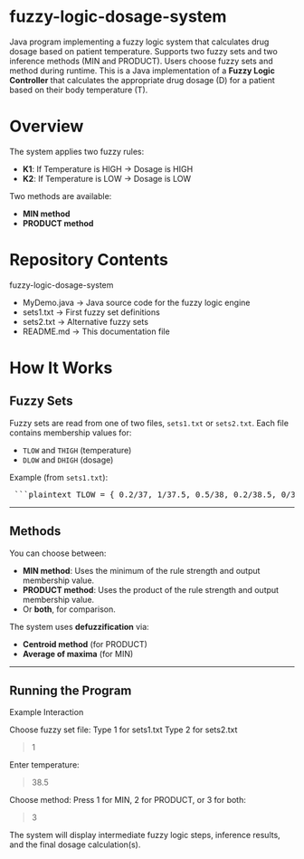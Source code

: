 # fuzzy-logic-dosage-system
Java program implementing a fuzzy logic system that calculates drug dosage based on patient temperature. Supports two fuzzy sets and two inference methods (MIN and PRODUCT). Users choose fuzzy sets and method during runtime.
This is a Java implementation of a **Fuzzy Logic Controller** that calculates the appropriate drug dosage (D) for a patient based on their body temperature (T).

# Overview
The system applies two fuzzy rules:

- **K1**: If Temperature is HIGH → Dosage is HIGH
- **K2**: If Temperature is LOW → Dosage is LOW

Two methods are available:
- **MIN method**
- **PRODUCT method**

# Repository Contents
fuzzy-logic-dosage-system
- MyDemo.java → Java source code for the fuzzy logic engine
- sets1.txt → First fuzzy set definitions
- sets2.txt → Alternative fuzzy sets
- README.md → This documentation file

# How It Works

## Fuzzy Sets
Fuzzy sets are read from one of two files, `sets1.txt` or `sets2.txt`. Each file contains membership values for:
- `TLOW` and `THIGH` (temperature)
- `DLOW` and `DHIGH` (dosage)

Example (from `sets1.txt`):

<pre> ```plaintext TLOW = { 0.2/37, 1/37.5, 0.5/38, 0.2/38.5, 0/39, 0/39.5, 0/40 } THIGH = { 0/37, 0/37.5, 0.2/38, 0.5/38.5, 0.8/39, 1/39.5, 1/40 } DLOW = { 1/0, 0.8/2, 0.5/5, 0.2/8, 0/10 } DHIGH = { 0/0, 0.2/2, 0.5/5, 0.8/8, 1/10 } ``` </pre>

---

## Methods
You can choose between:
- **MIN method**: Uses the minimum of the rule strength and output membership value.
- **PRODUCT method**: Uses the product of the rule strength and output membership value.
- Or **both**, for comparison.

The system uses **defuzzification** via:
- **Centroid method** (for PRODUCT)
- **Average of maxima** (for MIN)

---

## Running the Program

Example Interaction

Choose fuzzy set file:
Type 1 for sets1.txt
Type 2 for sets2.txt
> 1

Enter temperature:
> 38.5

Choose method:
Press 1 for MIN, 2 for PRODUCT, or 3 for both:
> 3

The system will display intermediate fuzzy logic steps, inference results, and the final dosage calculation(s).
